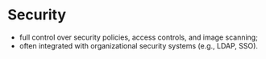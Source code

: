 # Security

- full control over security policies, access controls, and image scanning;
- often integrated with organizational security systems (e.g., LDAP, SSO).

